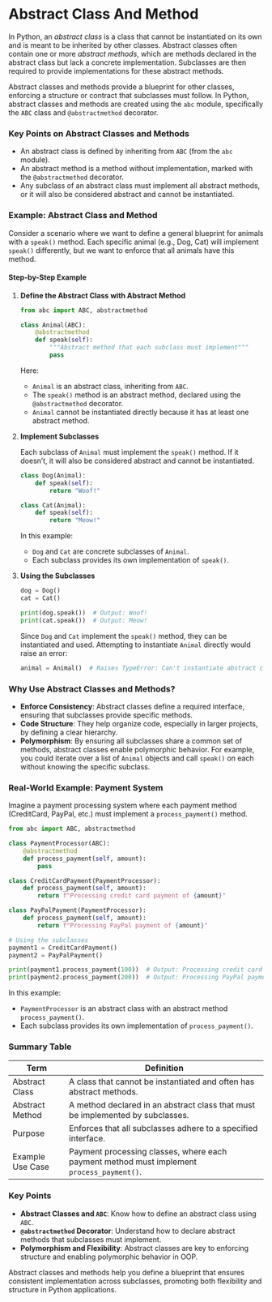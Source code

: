 # Abstract Class And Method
In Python, an *abstract class* is a class that cannot be instantiated on its own and is meant to be inherited by other classes. Abstract classes often contain one or more *abstract methods*, which are methods declared in the abstract class but lack a concrete implementation. Subclasses are then required to provide implementations for these abstract methods. 

Abstract classes and methods provide a blueprint for other classes, enforcing a structure or contract that subclasses must follow. In Python, abstract classes and methods are created using the `abc` module, specifically the `ABC` class and `@abstractmethod` decorator.

### Key Points on Abstract Classes and Methods

- An abstract class is defined by inheriting from `ABC` (from the `abc` module).
- An abstract method is a method without implementation, marked with the `@abstractmethod` decorator.
- Any subclass of an abstract class must implement all abstract methods, or it will also be considered abstract and cannot be instantiated.

### Example: Abstract Class and Method

Consider a scenario where we want to define a general blueprint for animals with a `speak()` method. Each specific animal (e.g., Dog, Cat) will implement `speak()` differently, but we want to enforce that all animals have this method.

#### Step-by-Step Example

1. **Define the Abstract Class with Abstract Method**

   ```python
   from abc import ABC, abstractmethod

   class Animal(ABC):
       @abstractmethod
       def speak(self):
           """Abstract method that each subclass must implement"""
           pass
   ```

   Here:
   - `Animal` is an abstract class, inheriting from `ABC`.
   - The `speak()` method is an abstract method, declared using the `@abstractmethod` decorator.
   - `Animal` cannot be instantiated directly because it has at least one abstract method.

2. **Implement Subclasses**

   Each subclass of `Animal` must implement the `speak()` method. If it doesn’t, it will also be considered abstract and cannot be instantiated.

   ```python
   class Dog(Animal):
       def speak(self):
           return "Woof!"

   class Cat(Animal):
       def speak(self):
           return "Meow!"
   ```

   In this example:
   - `Dog` and `Cat` are concrete subclasses of `Animal`.
   - Each subclass provides its own implementation of `speak()`.

3. **Using the Subclasses**

   ```python
   dog = Dog()
   cat = Cat()

   print(dog.speak())  # Output: Woof!
   print(cat.speak())  # Output: Meow!
   ```

   Since `Dog` and `Cat` implement the `speak()` method, they can be instantiated and used. Attempting to instantiate `Animal` directly would raise an error:

   ```python
   animal = Animal()  # Raises TypeError: Can't instantiate abstract class Animal with abstract method speak
   ```

### Why Use Abstract Classes and Methods?

- **Enforce Consistency**: Abstract classes define a required interface, ensuring that subclasses provide specific methods.
- **Code Structure**: They help organize code, especially in larger projects, by defining a clear hierarchy.
- **Polymorphism**: By ensuring all subclasses share a common set of methods, abstract classes enable polymorphic behavior. For example, you could iterate over a list of `Animal` objects and call `speak()` on each without knowing the specific subclass.

### Real-World Example: Payment System

Imagine a payment processing system where each payment method (CreditCard, PayPal, etc.) must implement a `process_payment()` method.

```python
from abc import ABC, abstractmethod

class PaymentProcessor(ABC):
    @abstractmethod
    def process_payment(self, amount):
        pass

class CreditCardPayment(PaymentProcessor):
    def process_payment(self, amount):
        return f"Processing credit card payment of {amount}"

class PayPalPayment(PaymentProcessor):
    def process_payment(self, amount):
        return f"Processing PayPal payment of {amount}"

# Using the subclasses
payment1 = CreditCardPayment()
payment2 = PayPalPayment()

print(payment1.process_payment(100))  # Output: Processing credit card payment of 100
print(payment2.process_payment(200))  # Output: Processing PayPal payment of 200
```

In this example:
- `PaymentProcessor` is an abstract class with an abstract method `process_payment()`.
- Each subclass provides its own implementation of `process_payment()`.

### Summary Table

| Term                  | Definition                                                                 |
|-----------------------|---------------------------------------------------------------------------|
| Abstract Class        | A class that cannot be instantiated and often has abstract methods.       |
| Abstract Method       | A method declared in an abstract class that must be implemented by subclasses. |
| Purpose               | Enforces that all subclasses adhere to a specified interface.             |
| Example Use Case      | Payment processing classes, where each payment method must implement `process_payment()`. |

### Key Points 

- **Abstract Classes and `ABC`**: Know how to define an abstract class using `ABC`.
- **`@abstractmethod` Decorator**: Understand how to declare abstract methods that subclasses must implement.
- **Polymorphism and Flexibility**: Abstract classes are key to enforcing structure and enabling polymorphic behavior in OOP.

Abstract classes and methods help you define a blueprint that ensures consistent implementation across subclasses, promoting both flexibility and structure in Python applications.
